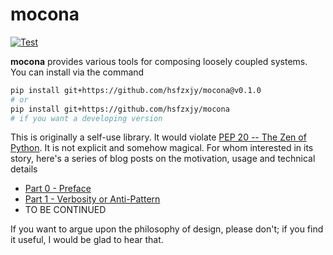 # mocona

[![Test](https://github.com/hsfzxjy/mocona/actions/workflows/test.yaml/badge.svg)](https://github.com/hsfzxjy/mocona/actions/workflows/test.yaml)

**mocona** provides various tools for composing loosely coupled systems. You can install via the command

```bash
pip install git+https://github.com/hsfzxjy/mocona@v0.1.0
# or
pip install git+https://github.com/hsfzxjy/mocona
# if you want a developing version
```

This is originally a self-use library. It would violate [PEP 20 -- The Zen of Python](https://www.python.org/dev/peps/pep-0020/). It is not explicit and somehow magical. For whom interested in its story, here's a series of blog posts on the motivation, usage and technical details

-   [Part 0 - Preface](http://i.hsfzxjy.site/2021-09-12-unravelling-mocona-preface/)
-   [Part 1 - Verbosity or Anti-Pattern](http://i.hsfzxjy.site/2021-09-16-unravelling-mocona-verbosity-or-anti-pattern/)
-   TO BE CONTINUED

If you want to argue upon the philosophy of design, please don't; if you find it useful, I would be glad to hear that.
